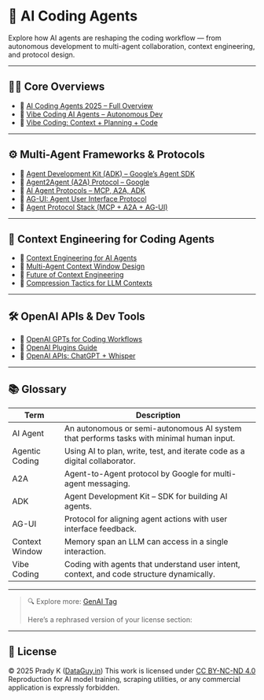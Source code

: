 # 🤖 AI Coding Agents

Explore how AI agents are reshaping the coding workflow — from autonomous development to multi-agent collaboration, context engineering, and protocol design.

---

## 👨‍💻 Core Overviews

- 🔗 [AI Coding Agents 2025 – Full Overview](https://dataguy.in/artificial-intelligence/ai-coding-agents-2025/)
- 🔗 [Vibe Coding AI Agents – Autonomous Dev](https://dataguy.in/artificial-intelligence/vibe-coding-ai-agents-2025/)
- 🔗 [Vibe Coding: Context + Planning + Code](https://dataguy.in/artificial-intelligence/vibe-coding-ai-development/)

---

## ⚙️ Multi-Agent Frameworks & Protocols

- 🔗 [Agent Development Kit (ADK) – Google’s Agent SDK](https://dataguy.in/artificial-intelligence/agent-development-kit-adk-google-multi-agent-framework/)
- 🔗 [Agent2Agent (A2A) Protocol – Google](https://dataguy.in/artificial-intelligence/google-agent2agent-a2a-protocol/)
- 🔗 [AI Agent Protocols – MCP, A2A, ADK](https://dataguy.in/artificial-intelligence/ai-agent-protocols-mcp-a2a-adk/)
- 🔗 [AG-UI: Agent User Interface Protocol](https://dataguy.in/artificial-intelligence/ag-ui-protocol-agent-user-interface/)
- 🔗 [Agent Protocol Stack (MCP + A2A + AG-UI)](https://dataguy.in/artificial-intelligence/ai-agent-protocol-stack-mcp-a2a-ag-ui/)

---

## 🧠 Context Engineering for Coding Agents

- 🔗 [Context Engineering for AI Agents](https://dataguy.in/artificial-intelligence/context-engineering-for-ai-agents/)
- 🔗 [Multi-Agent Context Window Design](https://dataguy.in/artificial-intelligence/multi-agent-context-window-design/)
- 🔗 [Future of Context Engineering](https://dataguy.in/artificial-intelligence/future-of-context-engineering/)
- 🔗 [Compression Tactics for LLM Contexts](https://dataguy.in/artificial-intelligence/compression-tactics-llm-context-windows/)

---

## 🛠️ OpenAI APIs & Dev Tools

- 🔗 [OpenAI GPTs for Coding Workflows](https://dataguy.in/artificial-intelligence/openai/openai-gpts/)
- 🔗 [OpenAI Plugins Guide](https://dataguy.in/artificial-intelligence/openai/introduction-to-chatgpt-plugins-by-openai/)
- 🔗 [OpenAI APIs: ChatGPT + Whisper](https://dataguy.in/artificial-intelligence/openai/chatgpt-api-and-whisper-api-for-developers/)

---

## 📚 Glossary

| Term            | Description                                                 |
|-----------------|-------------------------------------------------------------|
| AI Agent        | An autonomous or semi-autonomous AI system that performs tasks with minimal human input. |
| Agentic Coding  | Using AI to plan, write, test, and iterate code as a digital collaborator. |
| A2A             | Agent-to-Agent protocol by Google for multi-agent messaging. |
| ADK             | Agent Development Kit – SDK for building AI agents.         |
| AG-UI           | Protocol for aligning agent actions with user interface feedback. |
| Context Window  | Memory span an LLM can access in a single interaction.       |
| Vibe Coding     | Coding with agents that understand user intent, context, and code structure dynamically. |

---

> 🔍 Explore more: [GenAI Tag](https://dataguy.in/tag/genai/)
>
> Here’s a rephrased version of your license section:

---

## 📄 License

© 2025 Prady K ([DataGuy.in](https://dataguy.in))
This work is licensed under [CC BY-NC-ND 4.0](https://creativecommons.org/licenses/by-nc-nd/4.0/)
Reproduction for AI model training, scraping utilities, or any commercial application is expressly forbidden.




